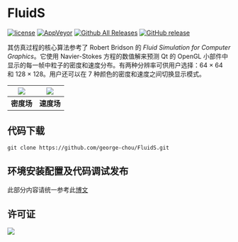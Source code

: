 # FluidS

[![license](https://img.shields.io/github/license/george-chou/FluidS.svg)](https://www.gnu.org/licenses/gpl-3.0.en.html)
[![AppVeyor](https://img.shields.io/appveyor/ci/george-chou/FluidS.svg?logo=appveyor)](https://ci.appveyor.com/project/george-chou/FluidS)
[![Github All Releases](https://img.shields.io/github/downloads/george-chou/FluidS/total.svg)](https://github.com/george-chou/FluidS/releases)
[![GitHub release](https://img.shields.io/github/release/george-chou/FluidS.svg)](https://github.com/george-chou/FluidS/releases/latest)

其仿真过程的核心算法参考了 Robert Bridson 的 <i>Fluid Simulation for Computer Graphics</i>。它使用 Navier-Stokes 方程的数值解来预测 Qt 的 OpenGL 小部件中显示的每一帧中粒子的密度和速度分布。有两种分辨率可供用户选择：64 × 64 和 128 × 128。用户还可以在 7 种颜色的密度和速度之间切换显示模式。

| <img src="https://picrepo.netlify.app/FluidS/fsd.PNG"/> | <img src="https://picrepo.netlify.app/FluidS/fsv.PNG"/> |
| :-----------------------------------------------------: | :-----------------------------------------------------: |
|                       **密度场**                        |                       **速度场**                        |

## 代码下载
```
git clone https://github.com/george-chou/FluidS.git
```

## 环境安装配置及代码调试发布
此部分内容请统一参考此[博文](https://www.cnblogs.com/georgechou/p/17017055.html)


## 许可证

<a href="https://opensource.org/licenses/GPL-3.0" target="_blank">
    <img src="https://www.gnu.org/graphics/gplv3-127x51.png" />
</a>

